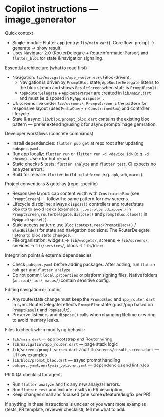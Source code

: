 <!-- Short, actionable guidance for AI coding agents working on this repository. -->
# Copilot instructions — image_generator

Quick context
- Single-module Flutter app (entry: `lib/main.dart`). Core flow: prompt -> generate -> show result.
- Uses Navigator 2.0 (RouterDelegate + RouteInformationParser) and `flutter_bloc` for state & navigation signaling.

Essential architecture (what to read first)
- Navigation: `lib/navigation/app_router.dart` (Bloc-driven).
  - Navigation is driven by `PromptBloc` state; `AppRouterDelegate` listens to the bloc stream and shows `ResultScreen` when state is `PromptResult`.
  - `AppRouterDelegate` + `AppRouteParser` are created in `lib/main.dart` and must be disposed in `MyApp.dispose()`.
- UI: screens live under `lib/screens/`. `PromptScreen` is the pattern for responsive layout (uses `MediaQuery` + `ConstrainedBox`) and controller lifecycle.
- State & async: `lib/bloc/prompt_bloc.dart` contains the existing bloc pattern — prefer extending/using it for async prompt/image generation.

Developer workflows (concrete commands)
- Install dependencies: `flutter pub get` at repo root after updating `pubspec.yaml`.
- Run app locally: `flutter run` or `flutter run -d <device id>` (e.g. `-d chrome`). Use `r` for hot reload.
- Static checks & tests: `flutter analyze` and `flutter test`. CI expects no analyzer errors.
- Build for release: `flutter build <platform>` (e.g. `apk`, `web`, `macos`).

Project conventions & gotchas (repo-specific)
- Responsive layout: cap content width with `ConstrainedBox` (see `PromptScreen`) — follow the same pattern for new screens.
- Lifecycle discipline: always `dispose()` controllers and router/state objects to avoid leaks (examples: `_controller.dispose()` in `PromptScreen`, `routerDelegate.dispose()` and `promptBloc.close()` in `MyApp.dispose()`).
- State access pattern: use `Bloc` (`context.read<PromptBloc>()` / `BlocBuilder`) for state and navigation decisions. The RouterDelegate listens to bloc state changes.
- File organization: widgets → `lib/widgets/`, screens → `lib/screens/`, services → `lib/services/`, blocs → `lib/bloc/`.

Integration points & external dependencies
- Check `pubspec.yaml` before adding packages. After adding, run `flutter pub get` and `flutter analyze`.
- Do not commit `local.properties` or platform signing files. Native folders (`android/`, `ios/`, `macos/`) contain sensitive config.

Editing navigation or routing
- Any route/state change must keep the `PromptBloc` and `app_router.dart` in sync. RouterDelegate reflects `PromptBloc` state (push/pop based on `PromptResult` and `PopResult`).
- Preserve listeners and `dispose()` calls when changing lifetime or wiring to avoid memory leaks.

Files to check when modifying behavior
- `lib/main.dart` — app bootstrap and Router wiring
- `lib/navigation/app_router.dart` — page stack logic
- `lib/screens/prompt_screen.dart` and `lib/screens/result_screen.dart` — UI flow examples
- `lib/bloc/prompt_bloc.dart` — async prompt handling
- `pubspec.yaml`, `analysis_options.yaml` — dependencies and lint rules

PR & QA checklist for agents
- Run `flutter analyze` and fix any new analyzer errors.
- Run `flutter test` and include results in PR description.
- Keep changes small and focused (one screen/feature/bugfix per PR).

If anything in these instructions is unclear or you want more examples (tests, PR template, reviewer checklist), tell me what to add.
